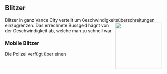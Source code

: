 ## Blitzer

Blitzer in ganz Vance City verteilt um Geschwindigkeitsüberschreitungen einzugrenzen. <img align="right" width="150" eight="100" src="https://i.imgur.com/ZPrQu7Y.png">
Das errechnete Bussgeld hägnt von der Geschwindigkeit ab, welche man zu schnell war.

### Mobile Blitzer

Die Polizei verfügt über einen 
